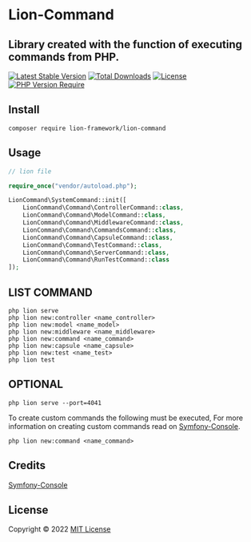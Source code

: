 # Lion-Command
## Library created with the function of executing commands from PHP.

[![Latest Stable Version](http://poser.pugx.org/lion-framework/lion-command/v)](https://packagist.org/packages/lion-framework/lion-command) [![Total Downloads](http://poser.pugx.org/lion-framework/lion-command/downloads)](https://packagist.org/packages/lion-framework/lion-command) [![License](http://poser.pugx.org/lion-framework/lion-command/license)](https://packagist.org/packages/lion-framework/lion-command) [![PHP Version Require](http://poser.pugx.org/lion-framework/lion-command/require/php)](https://packagist.org/packages/lion-framework/lion-command)

## Install
```
composer require lion-framework/lion-command
```

## Usage
```php
// lion file

require_once("vendor/autoload.php");

LionCommand\SystemCommand::init([
	LionCommand\Command\ControllerCommand::class,
    LionCommand\Command\ModelCommand::class,
    LionCommand\Command\MiddlewareCommand::class,
    LionCommand\Command\CommandsCommand::class,
    LionCommand\Command\CapsuleCommand::class,
    LionCommand\Command\TestCommand::class,
    LionCommand\Command\ServerCommand::class,
    LionCommand\Command\RunTestCommand::class
]);
```

## LIST COMMAND
```shell
php lion serve
php lion new:controller <name_controller>
php lion new:model <name_model>
php lion new:middleware <name_middleware>
php lion new:command <name_command>
php lion new:capsule <name_capsule>
php lion new:test <name_test>
php lion test
```

## OPTIONAL
```shell
php lion serve --port=4041
```

To create custom commands the following must be executed, For more information on creating custom commands read on [Symfony-Console](https://symfony.com/doc/current/components/console.html).
```shell
php lion new:command <name_command>
```

## Credits
[Symfony-Console](https://github.com/symfony/console)

## License
Copyright © 2022 [MIT License](https://github.com/Sleon4/Lion-PHP/blob/main/LICENSE)